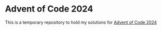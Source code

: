 # Advent of Code 2024

This is a temporary repository to hold my solutions for [Advent of Code 2024](https://adventofcode.com/2024) 

